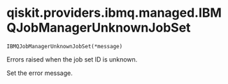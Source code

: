 # qiskit.providers.ibmq.managed.IBMQJobManagerUnknownJobSet



`IBMQJobManagerUnknownJobSet(*message)`

Errors raised when the job set ID is unknown.

Set the error message.
